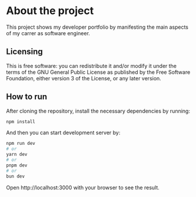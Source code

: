 # About the project

This project shows my developer portfolio by manifesting the main aspects of my carrer as software engineer. 


## Licensing

This is free software: you can redistribute it and/or modify it under the terms of the GNU General Public License as published by the Free Software Foundation, either version 3 of the License, or any later version.

## How to run

After cloning the repository, install the necessary dependencies by running:

```bash
npm install
```

And then you can start development server by:

```bash
npm run dev
# or
yarn dev
# or
pnpm dev
# or
bun dev
```

Open http://localhost:3000 with your browser to see the result.